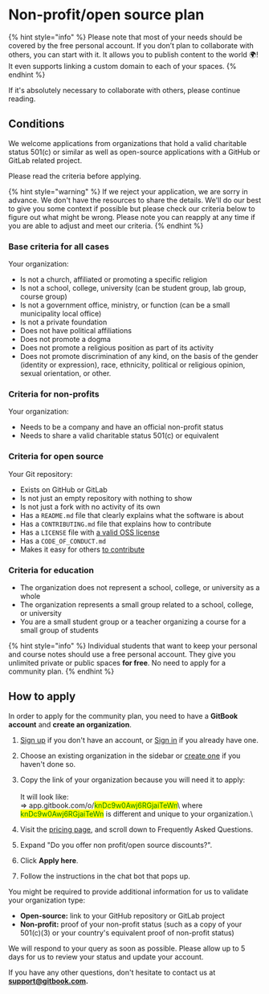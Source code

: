 # Non-profit/open source plan

{% hint style="info" %}
Please note that most of your needs should be covered by the free personal account. If you don’t plan to collaborate with others, you can start with it. It allows you to publish content to the world 🌍! It even supports linking a custom domain to each of your spaces.
{% endhint %}

If it's absolutely necessary to collaborate with others, please continue reading.

## Conditions

We welcome applications from organizations that hold a valid charitable status 501(c) or similar as well as open-source applications with a GitHub or GitLab related project.

Please read the criteria before applying.

{% hint style="warning" %}
If we reject your application, we are sorry in advance. We don't have the resources to share the details. We'll do our best to give you some context if possible but please check our criteria below to figure out what might be wrong. Please note you can reapply at any time if you are able to adjust and meet our criteria.
{% endhint %}

### Base criteria for all cases

Your organization:

* Is not a church, affiliated or promoting a specific religion
* Is not a school, college, university (can be student group, lab group, course group)
* Is not a government office, ministry, or function (can be a small municipality local office)
* Is not a private foundation
* Does not have political affiliations
* Does not promote a dogma
* Does not promote a religious position as part of its activity
* Does not promote discrimination of any kind, on the basis of the gender (identity or expression), race, ethnicity, political or religious opinion, sexual orientation, or other.

### Criteria for non-profits

Your organization:

* Needs to be a company and have an official non-profit status
* Needs to share a valid charitable status 501(c) or equivalent

### Criteria for open source

Your Git repository:

* Exists on GitHub or GitLab
* Is not just an empty repository with nothing to show
* Is not just a fork with no activity of its own
* Has a `README.md` file that clearly explains what the software is about
* Has a `CONTRIBUTING.md` file that explains how to contribute
* Has a `LICENSE` file with [a valid OSS license](https://choosealicense.com)
* Has a `CODE_OF_CONDUCT.md`
* Makes it easy for others [to contribute](https://docs.github.com/en/free-pro-team@latest/github/getting-started-with-github/finding-ways-to-contribute-to-open-source-on-github#finding-good-first-issues)

### Criteria for education

* The organization does not represent a school, college, or university as a whole
* The organization represents a small group related to a school, college, or university
* You are a small student group or a teacher organizing a course for a small group of students

{% hint style="info" %}
Individual students that want to keep your personal and course notes should use a free personal account. They give you unlimited private or public spaces **for free**. No need to apply for a community plan.
{% endhint %}

## How to apply

In order to apply for the community plan, you need to have a **GitBook account** and **create an organization**.

1. [Sign up](https://app.gitbook.com/join) if you don't have an account, or [Sign in](https://app.gitbook.com) if you already have one.
2. Choose an existing organization in the sidebar or [create one](https://app.gitbook.com/welcome/o/business#sidebar\_menu) if you haven't done so.
3. Copy the link of your organization because you will need it to apply:\
   \
   It will look like:\
   &#x20; \=> app.gitbook.com/o/<mark style="color:green;background-color:yellow;">knDc9w0Awj6RGjaiTeWn</mark>\ <mark style="color:green;background-color:yellow;"></mark>  where <mark style="color:green;background-color:yellow;">knDc9w0Awj6RGjaiTeWn</mark> is different and unique to your organization.\

4. Visit the [pricing page](https://www.gitbook.com/pricing), and scroll down to Frequently Asked Questions.
5. Expand "Do you offer non profit/open source discounts?".
6. Click **Apply here**.
7. Follow the instructions in the chat bot that pops up.

You might be required to provide additional information for us to validate your organization type:

* **Open-source:** link to your GitHub repository or GitLab project
* **Non-profit:** proof of your non-profit status (such as a copy of your 501(c)(3) or your country's equivalent proof of non-profit status)

We will respond to your query as soon as possible. Please allow up to 5 days for us to review your status and update your account.

If you have any other questions, don't hesitate to contact us at [**support@gitbook.com**](mailto:support@gitbook.com)**.**
